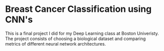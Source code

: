 # Breast Cancer Classification using CNN's

This is a final project I did for my Deep Learning class at Boston Univeristy. The project consists of choosing a biological dataset and comparing metrics of different neural network architectures. 
